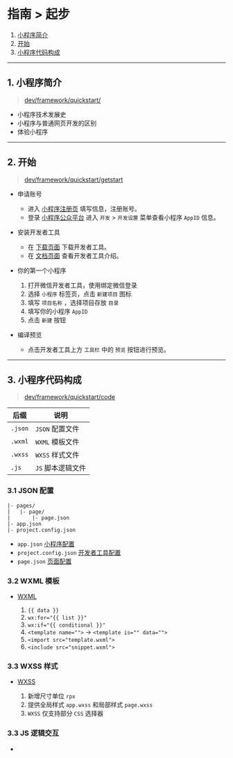 # 指南 > 起步

1. [小程序简介](#intro)
2. [开始](#getstart)
3. [小程序代码构成](#code)

<hr id="intro"/>

## 1. 小程序简介

> [dev/framework/quickstart/](https://developers.weixin.qq.com/miniprogram/dev/framework/quickstart/)

- 小程序技术发展史
- 小程序与普通网页开发的区别
- 体验小程序

<hr id="getstart"/>

## 2. 开始

> [dev/framework/quickstart/getstart](https://developers.weixin.qq.com/miniprogram/dev/framework/quickstart/getstart.html)

- 申请账号

  - 进入 [小程序注册页](https://mp.weixin.qq.com/wxopen/waregister?action=step1) 填写信息，注册账号。
  - 登录 [小程序公众平台](https://mp.weixin.qq.com/) 进入 `开发` > `开发设置` 菜单查看小程序 `AppID` 信息。

- 安装开发者工具

  - 在 [下载页面](https://developers.weixin.qq.com/miniprogram/dev/devtools/download.html) 下载开发者工具。
  - 在 [文档页面](https://developers.weixin.qq.com/miniprogram/dev/devtools/devtools.html) 查看开发者工具介绍。

- 你的第一个小程序

  1. 打开微信开发者工具，使用绑定微信登录
  2. 选择 `小程序` 标签页，点击 `新建项目` 图标
  3. 填写 `项目名称` ，选择项目存放 `目录`
  4. 填写你的小程序 `AppID`
  5. 点击 `新建` 按钮

- 编译预览

  - 点击开发者工具上方 `工具栏` 中的 `预览` 按钮进行预览。

<hr id="code"/>

## 3. 小程序代码构成 

> [dev/framework/quickstart/code](https://developers.weixin.qq.com/miniprogram/dev/framework/quickstart/code.html)

后缀 | 说明
-|-
`.json` | `JSON` 配置文件
`.wxml` | `WXML` 模板文件
`.wxss` | `WXSS` 样式文件
`.js`   | `JS` 脚本逻辑文件

### 3.1 JSON 配置

```
|- pages/
|   |- page/
|       |- page.json
|- app.json
|- project.config.json
```

- `app.json` [小程序配置](./config.md#app)
- `project.config.json` [开发者工具配置](../devtools/projectconfig.md)
- `page.json` [页面配置](./config.md#page)

### 3.2 WXML 模板

- [WXML](./view.md#wxml)

  1. `{{ data }}`
  2. `wx:for="{{ list }}"`
  3. `wx:if="{{ conditional }}"`
  4. `<template name="">` -> `<template is="" data="">`
  5. `<import src="template.wxml">`
  6. `<include src="snippet.wxml">`

### 3.3 WXSS 样式

- [WXSS](./view.md#wxss)

  1. 新增尺寸单位 `rpx`
  2. 提供全局样式 `app.wxss` 和局部样式 `page.wxss`
  3. `WXSS` 仅支持部分 `CSS` 选择器

### 3.3 JS 逻辑交互

-
